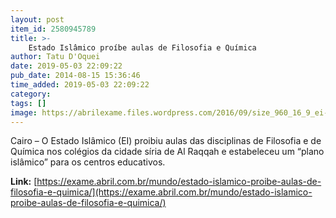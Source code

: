 ```yaml
---
layout: post
item_id: 2580945789
title: >-
    Estado Islâmico proíbe aulas de Filosofia e Química
author: Tatu D'Oquei
date: 2019-05-03 22:09:22
pub_date: 2014-08-15 15:36:46
time_added: 2019-05-03 22:09:22
category: 
tags: []
image: https://abrilexame.files.wordpress.com/2016/09/size_960_16_9_ei-siria37.jpg?quality=70&strip=info&w=680&h=453&crop=1
---
```


Cairo – O Estado Islâmico (EI) proibiu aulas das disciplinas de Filosofia e de Química nos colégios da cidade síria de Al Raqqah e estabeleceu um “plano islâmico” para os centros educativos.

**Link:** [https://exame.abril.com.br/mundo/estado-islamico-proibe-aulas-de-filosofia-e-quimica/](https://exame.abril.com.br/mundo/estado-islamico-proibe-aulas-de-filosofia-e-quimica/)

